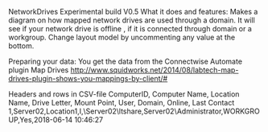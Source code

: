 NetworkDrives Experimental build V0.5 What it does and features:
Makes a diagram on how mapped network drives are used through a domain. 
It will see if your network drive is offline , if it is connected through domain or a workgroup. 
Change layout model by uncommenting any value at the bottom.

Preparing your data:
You get the data from the Connectwise Automate plugin Map Drives http://www.squidworks.net/2014/08/labtech-map-drives-plugin-shows-you-mappings-by-client/#

Headers and rows in CSV-file 
ComputerID, Computer Name, Location Name, Drive Letter, Mount Point, User, Domain, Online, Last Contact 
1,Server02,Location1,I,\Server02\ltshare,Server02\Administrator,WORKGROUP,Yes,2018-06-14 10:46:27
